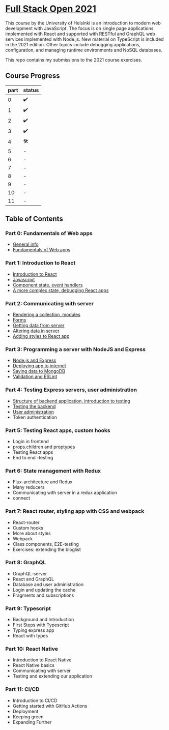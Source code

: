 # [Full Stack Open 2021](https://fullstackopen.com/en/ "Full Stack Open 2021 Homepage")

This course by the University of Helsinki is an introduction to modern web
development with JavaScript. The focus is on single page applications
implemented with React and supported with RESTful and GraphQL web services
implemented with Node.js. New material on TypeScript is included in the 2021
edition. Other topics include debugging applications, configuration, and
managing runtime environments and NoSQL databases.

This repo contains my submissions to the 2021 course exercises.

## Course Progress

| part | status |
| ---- | ------ |
| 0    | ✔️     |
| 1    | ✔️     |
| 2    | ✔️     |
| 3    | ✔️     |
| 4    | 🛠️     |
| 5    | -      |
| 6    | -      |
| 7    | -      |
| 8    | -      |
| 9    | -      |
| 10   | -      |
| 11   | -      |

## Table of Contents

### Part 0: Fundamentals of Web apps

- [General info](https://fullstackopen.com/en/part0/general_info)
- [Fundamentals of Web apps](https://fullstackopen.com/en/part0/fundamentals_of_web_apps)

### Part 1: Introduction to React

- [Introduction to React](https://fullstackopen.com/en/part1/introduction_to_react)
- [Javascript](https://fullstackopen.com/en/part1/java_script)
- [Component state, event handlers](https://fullstackopen.com/en/part1/component_state_event_handlers)
- [A more complex state, debugging React apps](https://fullstackopen.com/en/part1/a_more_complex_state_debugging_react_apps)

### Part 2: Communicating with server

- [Rendering a collection, modules](https://fullstackopen.com/en/part2/rendering_a_collection_modules)
- [Forms](https://fullstackopen.com/en/part2/forms)
- [Getting data from server](https://fullstackopen.com/en/part2/getting_data_from_server)
- [Altering data in server](https://fullstackopen.com/en/part2/altering_data_in_server)
- [Adding styles to React app](https://fullstackopen.com/en/part2/adding_styles_to_react_app)

### Part 3: Programming a server with NodeJS and Express

- [Node.js and Express](https://fullstackopen.com/en/part3/node_js_and_express)
- [Deploying app to internet](https://fullstackopen.com/en/part3/deploying_app_to_internet)
- [Saving data to MongoDB](https://fullstackopen.com/en/part3/saving_data_to_mongo_db)
- [Validation and ESLint](https://fullstackopen.com/en/part3/validation_and_es_lint)

### Part 4: Testing Express servers, user administration

- [Structure of backend application, introduction to testing](https://fullstackopen.com/en/part4/structure_of_backend_application_introduction_to_testing)
- [Testing the backend](https://fullstackopen.com/en/part4/testing_the_backend)
- [User administration](https://fullstackopen.com/en/part4/user_administration)
- Token authentication

### Part 5: Testing React apps, custom hooks

- Login in frontend
- props.children and proptypes
- Testing React apps
- End to end -testing

### Part 6: State management with Redux

- Flux-architecture and Redux
- Many reducers
- Communicating with server in a redux application
- connect

### Part 7: React router, styling app with CSS and webpack

- React-router
- Custom hooks
- More about styles
- Webpack
- Class components, E2E-testing
- Exercises: extending the bloglist

### Part 8: GraphQL

- GraphQL-server
- React and GraphQL
- Database and user administration
- Login and updating the cache
- Fragments and subscriptions

### Part 9: Typescript

- Background and Introduction
- First Steps with Typescript
- Typing express app
- React with types

### Part 10: React Native

- Introduction to React Native
- React Native basics
- Communicating with server
- Testing and extending our application

### Part 11: CI/CD

- Introduction to CI/CD
- Getting started with GitHub Actions
- Deployment
- Keeping green
- Expanding Further
